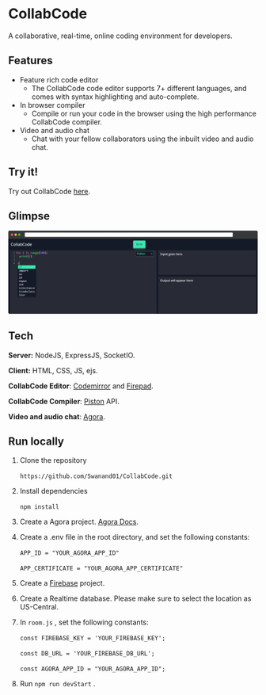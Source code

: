 # CollabCode

A collaborative, real-time, online coding environment for developers.



## Features

- Feature rich code editor
  - The CollabCode code editor supports 7+ different languages, and comes with syntax highlighting and auto-complete.
- In browser compiler
  - Compile or run your code in the browser using the high performance CollabCode compiler.
- Video and audio chat
  - Chat with your fellow collaborators using the inbuilt video and audio chat.



## Try it!

Try out CollabCode [here](https://collab-code-app.herokuapp.com/).



## Glimpse

![](https://raw.githubusercontent.com/Swanand01/CollabCode/master/public/glimpse.png)



## Tech

**Server:** NodeJS, ExpressJS, SocketIO.

**Client:** HTML, CSS, JS, ejs.

**CollabCode Editor**: [Codemirror](https://codemirror.net/) and [Firepad](https://firepad.io/).

**CollabCode Compiler**: [Piston](https://github.com/engineer-man/piston) API.

**Video and audio chat**: [Agora](https://www.agora.io/en/).



## Run locally

1. Clone the repository

   `https://github.com/Swanand01/CollabCode.git`

2. Install dependencies

   `npm install`

3. Create a Agora project. [Agora Docs](https://docs.agora.io/en/Agora%20Platform/get_appid_token?platform=Web).

4. Create a .env file in the root directory, and set the following constants:

    `APP_ID = "YOUR_AGORA_APP_ID"`

    `APP_CERTIFICATE = "YOUR_AGORA_APP_CERTIFICATE"`

5. Create a [Firebase](https://console.firebase.google.com/) project.

6. Create a Realtime database. Please make sure to select the location as US-Central.

7. In `room.js` , set the following constants:

   `const FIREBASE_KEY = 'YOUR_FIREBASE_KEY';`

   `const DB_URL = 'YOUR_FIREBASE_DB_URL';`

   `const AGORA_APP_ID = "YOUR_AGORA_APP_ID";`

8. Run `npm run devStart` .
